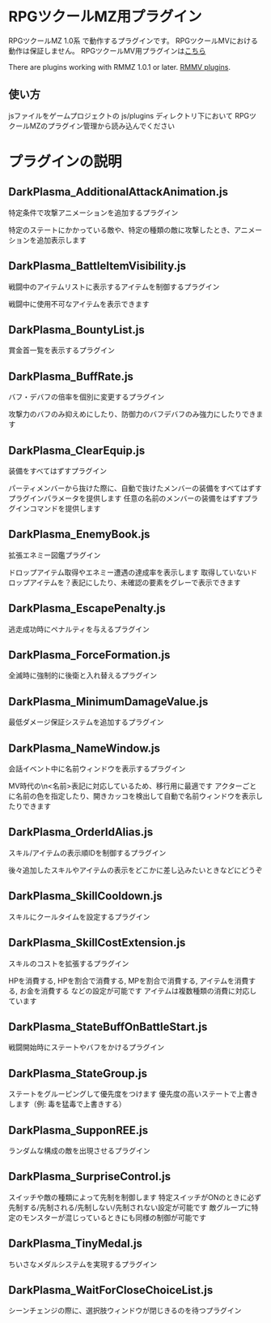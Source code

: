 # RPGツクールMZ用プラグイン

RPGツクールMZ 1.0系 で動作するプラグインです。
RPGツクールMVにおける動作は保証しません。
RPGツクールMV用プラグインは[こちら](https://github.com/elleonard/RPGtkoolMV-Plugins)

There are plugins working with RMMZ 1.0.1 or later.
[RMMV plugins](https://github.com/elleonard/RPGtkoolMV-Plugins).

## 使い方

jsファイルをゲームプロジェクトの js/plugins ディレクトリ下において
RPGツクールMZのプラグイン管理から読み込んでください

# プラグインの説明

## DarkPlasma_AdditionalAttackAnimation.js

特定条件で攻撃アニメーションを追加するプラグイン

特定のステートにかかっている敵や、特定の種類の敵に攻撃したとき、アニメーションを追加表示します

## DarkPlasma_BattleItemVisibility.js

戦闘中のアイテムリストに表示するアイテムを制御するプラグイン

戦闘中に使用不可なアイテムを表示できます

## DarkPlasma_BountyList.js

賞金首一覧を表示するプラグイン

## DarkPlasma_BuffRate.js

バフ・デバフの倍率を個別に変更するプラグイン

攻撃力のバフのみ抑えめにしたり、防御力のバフデバフのみ強力にしたりできます

## DarkPlasma_ClearEquip.js

装備をすべてはずすプラグイン

パーティメンバーから抜けた際に、自動で抜けたメンバーの装備をすべてはずすプラグインパラメータを提供します
任意の名前のメンバーの装備をはずすプラグインコマンドを提供します

## DarkPlasma_EnemyBook.js

拡張エネミー図鑑プラグイン

ドロップアイテム取得やエネミー遭遇の達成率を表示します
取得していないドロップアイテムを？表記にしたり、未確認の要素をグレーで表示できます

## DarkPlasma_EscapePenalty.js

逃走成功時にペナルティを与えるプラグイン

## DarkPlasma_ForceFormation.js

全滅時に強制的に後衛と入れ替えるプラグイン

## DarkPlasma_MinimumDamageValue.js

最低ダメージ保証システムを追加するプラグイン

## DarkPlasma_NameWindow.js

会話イベント中に名前ウィンドウを表示するプラグイン

MV時代の\n<名前>表記に対応しているため、移行用に最適です
アクターごとに名前の色を指定したり、開きカッコを検出して自動で名前ウィンドウを表示したりできます

## DarkPlasma_OrderIdAlias.js

スキル/アイテムの表示順IDを制御するプラグイン

後々追加したスキルやアイテムの表示をどこかに差し込みたいときなどにどうぞ

## DarkPlasma_SkillCooldown.js

スキルにクールタイムを設定するプラグイン

## DarkPlasma_SkillCostExtension.js

スキルのコストを拡張するプラグイン

HPを消費する, HPを割合で消費する, MPを割合で消費する, アイテムを消費する, お金を消費する などの設定が可能です
アイテムは複数種類の消費に対応しています

## DarkPlasma_StateBuffOnBattleStart.js

戦闘開始時にステートやバフをかけるプラグイン

## DarkPlasma_StateGroup.js

ステートをグルーピングして優先度をつけます
優先度の高いステートで上書きします（例: 毒を猛毒で上書きする）

## DarkPlasma_SupponREE.js

ランダムな構成の敵を出現させるプラグイン

## DarkPlasma_SurpriseControl.js

スイッチや敵の種類によって先制を制御します
特定スイッチがONのときに必ず先制する/先制される/先制しない/先制されない設定が可能です
敵グループに特定のモンスターが混じっているときにも同様の制御が可能です

## DarkPlasma_TinyMedal.js

ちいさなメダルシステムを実現するプラグイン

## DarkPlasma_WaitForCloseChoiceList.js

シーンチェンジの際に、選択肢ウィンドウが閉じきるのを待つプラグイン
